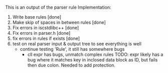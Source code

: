 This is an output of the parser rule
Implementation:
1. Write base rules [done]
2. Make skip of spaces in between rules [done]
3. Fix errors in iscstdlibc++ [done]
4. Fix errors in parser.h     [done]
5. fix errors in rules if exists [done]
6. test on real parser input & output tree to see everything is well
    - continue testing 'Rule', it still has somewhere bugs
        - cll expr has bugs, unmatch complex rules
    TODO: expr likely has a bug where it matches key in inclosed data block as ID, but fails
    then due colon. Needed to add protection.